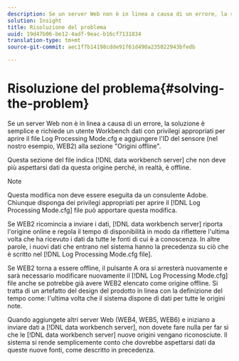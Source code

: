 ```yaml
---
description: Se un server Web non è in linea a causa di un errore, la soluzione è semplice e richiede un utente Workbench dati con privilegi appropriati per aprire il file Log Processing Mode.cfg e aggiungere l'ID del sensore (nel nostro esempio, WEB2) alla sezione "Origini offline".
solution: Insight
title: Risoluzione del problema
uuid: 19d47b06-be12-4adf-9eac-b16cf7131834
translation-type: tm+mt
source-git-commit: aec1f7b14198cdde91f61d490a235022943bfedb

---
```



# Risoluzione del problema{#solving-the-problem}

Se un server Web non è in linea a causa di un errore, la soluzione è semplice e richiede un utente Workbench dati con privilegi appropriati per aprire il file Log Processing Mode.cfg e aggiungere l&#39;ID del sensore (nel nostro esempio, WEB2) alla sezione &quot;Origini offline&quot;.

Questa sezione del file indica [!DNL data workbench server] che non deve più aspettarsi dati da questa origine perché, in realtà, è offline.

>[!NOTE]
>
>Questa modifica non deve essere eseguita da un consulente Adobe. Chiunque disponga dei privilegi appropriati per aprire il [!DNL Log Processing Mode.cfg] file può apportare questa modifica.

Se WEB2 ricomincia a inviare i dati, [!DNL data workbench server] riporta l&#39;origine online e regola il tempo di disponibilità in modo da riflettere l&#39;ultima volta che ha ricevuto i dati da tutte le fonti di cui è a conoscenza. In altre parole, i nuovi dati che entrano nel sistema hanno la precedenza su ciò che è scritto nel [!DNL Log Processing Mode.cfg file].

Se WEB2 torna a essere offline, il pulsante A ora si arresterà nuovamente e sarà necessario modificare nuovamente il [!DNL Log Processing Mode.cfg] file anche se potrebbe già avere WEB2 elencato come origine offline. Si tratta di un artefatto del design del prodotto in linea con la definizione del tempo come: l&#39;ultima volta che il sistema dispone di dati per tutte le origini note.

Quando aggiungete altri server Web (WEB4, WEB5, WEB6) e iniziano a inviare dati a [!DNL data workbench server], non dovete fare nulla per far sì che le [!DNL data workbench server] nuove origini vengano riconosciute. Il sistema si rende semplicemente conto che dovrebbe aspettarsi dati da queste nuove fonti, come descritto in precedenza.
